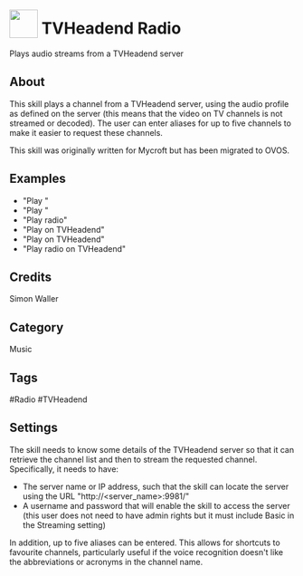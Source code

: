 # <img src='https://raw.githack.com/FortAwesome/Font-Awesome/master/svgs/solid/headphones.svg' card_color='#DB4E40' width='50' height='50' style='vertical-align:bottom'/> TVHeadend Radio
Plays audio streams from a TVHeadend server

## About
This skill plays a channel from a TVHeadend server, using the audio profile as defined on the server (this means that the video on TV channels is not streamed or decoded). The user can enter aliases for up to five channels to make it easier to request these channels.

This skill was originally written for Mycroft but has been migrated to OVOS.


## Examples
* "Play <radio channel>"
* "Play <channel alias>"
* "Play <radio channel> radio"
* "Play <radio channel> on TVHeadend"
* "Play <channel alias> on TVHeadend"
* "Play <radio channel> radio on TVHeadend"

## Credits
Simon Waller

## Category
Music

## Tags
#Radio
#TVHeadend


## Settings
The skill needs to know some details of the TVHeadend server so that it can retrieve the channel list and then to stream the requested channel. Specifically, it needs to have:
* The server name or IP address, such that the skill can locate the server using the URL "http://<server_name>:9981/"
* A username and password that will enable the skill to access the server (this user does not need to have admin rights but it must include Basic in the Streaming setting)

In addition, up to five aliases can be entered. This allows for shortcuts to favourite channels, particularly useful if the voice recognition doesn't like the abbreviations or acronyms in the channel name.

